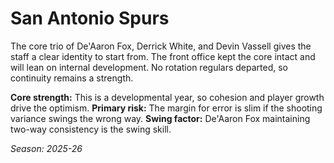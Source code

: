 # San Antonio Spurs

The core trio of De'Aaron Fox, Derrick White, and Devin Vassell gives the staff a clear identity to start from.
The front office kept the core intact and will lean on internal development.
No rotation regulars departed, so continuity remains a strength.

**Core strength:** This is a developmental year, so cohesion and player growth drive the optimism.
**Primary risk:** The margin for error is slim if the shooting variance swings the wrong way.
**Swing factor:** De'Aaron Fox maintaining two-way consistency is the swing skill.

_Season: 2025-26_
